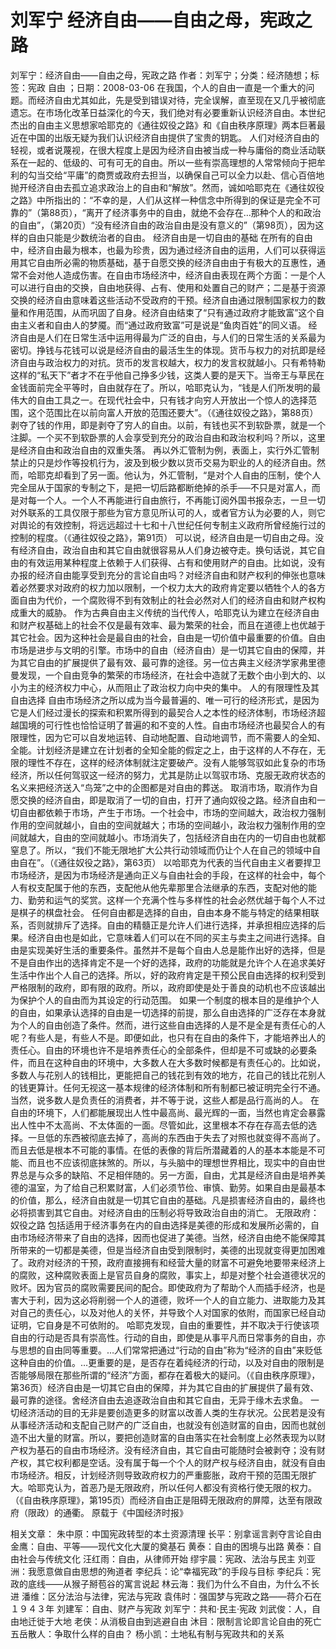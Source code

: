 # 刘军宁  经济自由——自由之母，宪政之路

刘军宁：经济自由——自由之母，宪政之路
作者：刘军宁；分类：经济随想；标签：宪政 自由 ；日期：2008-03-06
在我国，个人的自由一直是一个重大的问题。而经济自由尤其如此，先是受到错误对待，完全误解，直至现在又几乎被彻底遗忘。在市场化改革日益深化的今天，我们绝对有必要重新认识经济自由。本世纪杰出的自由主义思想家哈耶克的《通往奴役之路》和《自由秩序原理》两本巨著最近在中国的出版无疑为我们认识经济自由提供了宝贵的钥匙。
人们对经济自由的轻视，或者说蔑视，在很大程度上是因为经济自由被当成一种与庸俗的商业活动联系在一起的、低级的、可有可无的自由。所以一些有崇高理想的人常常倾向于把牟利的勾当交给“平庸”的商贾或政府去担当，以确保自己可以全力以赴、信心百倍地抛开经济自由去孤立追求政治上的自由和“解放”。然而，诚如哈耶克在《通往奴役之路》中所指出的：“不幸的是，人们从这样一种信念中所得到的保证是完全不可靠的”（第88页），“离开了经济事务中的自由，就绝不会存在…那种个人的和政治的自由”，（第20页）“没有经济自由的政治自由是没有意义的”（第98页），因为这样的自由只能是少数统治者的自由。
经济自由是一切自由的基础
在所有的自由中，经济自由最为根本，也最为珍贵，因为通过经济自由的运用，人们可以获得运用其它自由所必需的物质基础，基于自愿交换的经济自由由于有极大的互惠性，通常不会对他人造成伤害。在自由市场经济中，经济自由表现在两个方面：一是个人可以进行自由的交换，自由地获得、占有、使用和处置自己的财产；二是基于资源交换的经济自由意味着这些活动不受政府的干预。经济自由通过限制国家权力的数量和作用范围，从而巩固了自身。经济自由结束了“只有通过政府才能致富”这个自由主义者和自由人的梦魇。而“通过政府致富”可是说是“鱼肉百姓”的同义语。
经济自由是人们在日常生活中运用得最为广泛的自由，与人们的日常生活的关系最为密切。挣钱与花钱可以说是经济自由的最活生生的体现。货币与权力的对抗即是经济自由与政治权力的对抗。货币的发言权越大，权力的发言权就越小。只有希特勒这样的“私天下”者才不在乎他自己挣多少钱，这类人要的是天下。当帝王与草民在金钱面前完全平等时，自由就存在了。所以，哈耶克认为，“钱是人们所发明的最伟大的自由工具之一。在现代社会中，只有钱才向穷人开放出一个惊人的选择范围，这个范围比在以前向富人开放的范围还要大”。（《通往奴役之路》，第88页）剥夺了钱的作用，即是剥夺了穷人的自由。以前，有钱也买不到软卧票，就是一个注脚。一个买不到软卧票的人会享受到充分的政治自由和政治权利吗？所以，这里是经济自由和政治自由的双重失落。
再以外汇管制为例，表面上，实行外汇管制禁止的只是炒作等投机行为，波及到极少数以货币交易为职业的人的经济自由。然而，哈耶克却看到了另一面。他认为，外汇管制，“是对个人自由的压制，使个人完全屈从于国家的专制之下，是把一切后路都断绝掉的杀手──不只是对富人，而是对每一个人。一个人不再能进行自由旅行，不再能订阅外国书报杂志，一旦一切对外联系的工具仅限于那些为官方意见所认可的人，或者官方认为必要的人，则它对舆论的有效控制，将远远超过十七和十八世纪任何专制主义政府所曾经施行过的控制的程度。（《通往奴役之路》，第91页）
可以说，经济自由是一切自由之母。没有经济自由，政治自由和其它自由就很容易从人们身边被夺走。换句话说，其它自由的有效运用某种程度上依赖于人们获得、占有和使用财产的自由。比如说，没有办报的经济自由能享受到充分的言论自由吗？对经济自由和财产权利的伸张也意味着必然要求对政府的权力加以限制，一个权力太大的政府肯定要以牺牲个人的各方面自由为代价，一个腐败得不到有效制止的社会必然对人们的经济自由和财产权构成重大的威胁。
作为古典自由主义传统的当代传人，哈耶克认为建立在经济自由和财产权基础上的社会不仅是最有效率、最为繁荣的社会，而且在道德上也优越于其它社会。因为这种社会是最自由的社会，自由是一切价值中最重要的价值。自由市场是进步与文明的引擎。市场中的自由（经济自由）是一切其它自由的保障，并为其它自由的扩展提供了最有效、最可靠的途径。另一位古典主义经济学家弗里德曼发现，一个自由竞争的繁荣的市场经济，在社会中造就了无数个由小到大的、以小为主的经济权力中心，从而阻止了政治权力向中央的集中。
人的有限理性及其自由选择
自由市场经济之所以成为当今最普遍的、唯一可行的经济形式，是因为它是人们经过漫长的探索和积累所得到的最契合人之本性的经济体制，市场经济超越国境的可行性也恰恰证明了普遍的和不变的人性。自由市场经济也最契合人的有限理性，因为它可以自发地运转、自动地配置、自动地调节，而不需要人的全知、全能。计划经济是建立在计划者的全知全能的假定之上，由于这样的人不存在，无限的理性不存在，这样的经济体制就注定要破产。没有人能够驾驭如此复杂的市场经济，所以任何驾驭这一经济的努力，尤其是防止以驾驭市场、克服无政府状态的名义来把经济送入“鸟笼”之中的企图都是对自由的葬送。
取消市场，取消作为自愿交换的经济自由，即是取消了一切的自由，打开了通向奴役之路。经济自由和一切自由都依赖于市场，产生于市场。一个社会中，市场的空间越大，政治权力强制作用的空间就越小，自由的空间就越大；市场的空间越小，政治权力强制作用的空间就越大，自由的空间就越小。市场消失了，包括经济自由在内的一切自由也就都窒息了。所以，“我们不能无限地扩大公共行动领域而仍让个人在自己的领域中自由自在”。（《通往奴役之路》，第63页）
以哈耶克为代表的当代自由主义者要捍卫市场经济，是因为市场经济是通向正义与自由社会的手段，在这样的社会中，每个人有权支配属于他的东西，支配他从他先辈那里合法继承的东西，支配对他的能力、勤劳和运气的奖赏。这样一个充满个性与多样性的社会必然优越于每个人不过是棋子的棋盘社会。
任何自由都是选择的自由，自由本身不能与特定的结果相联系，否则就排斥了选择。自由的精髓正是允许人们进行选择，并承担相应选择的后果。经济自由也是如此，它意味着人们可以在不同的买主与卖主之间进行选择。自由是实现美好生活的重要条件。虽然并不是每个自由人总是能作出好的选择，但是不是自由作出的选择肯定不是一个好的选择，政府的功能就是允许个人在追求美好生活中作出个人自己的选择。所以，好的政府肯定是干预公民自由选择的权利受到严格限制的政府，即有限的政府。所以，政府即使是处于善良的动机也不应该越出为保护个人的自由而为其设定的行动范围。
如果一个制度的根本目的是维护个人的自由，如果承认选择的自由是一切选择的前提，那么自由选择的广泛存在本身就为个人的自由创造了条件。然而，进行这些自由选择的人是不是全是有责任心的人呢？有些人是，有些人不是。即便如此，也只有在自由的条件下，才能培养出人的责任心。自由的环境也许不是培养责任心的全部条件，但却是不可或缺的必要条件，而且在这种自由的环境中，大多数人在大多数时候都是有责任心的。比如说，多数人与花别人的钱相比，更能把自己的钱花到有效的地方，花自己的钱比花别人的钱更算计。任何无视这一基本规律的经济体制和所有制都已被证明完全行不通。当然，说多数人是负责任的消费者，并不等于说，这些人都是品行高尚的人。
在自由的环境下，人们都能展现出人性中最高尚、最光辉的一面，当然也肯定会暴露出人性中不太高尚、不太体面的一面。尽管如此，这里根本不存在存高去低的选择。一旦低的东西被彻底去掉了，高尚的东西由于失去了对照也就变得不高尚了。而且去低是根本不可能的事情。在低的表像的背后所潜藏着的人的基本本能是不可能、而且也不应该彻底抹煞的。所以，与头脑中的理想世界相比，现实中的自由世界总是与众多的缺陷、不足相伴随的。另一方面，自由，尤其是经济自由是培养美德的温室，为了给自己积累财富，人们必须节俭、审慎、勤劳。如果自由是最基本的价值，那么，经济自由就是一切其它自由的基础。凡是损害经济自由的，最终也必将损害到其它自由。对经济自由的压制必将导致政治自由的消亡。
无限政府：奴役之路
包括适用于经济事务在内的自由选择是美德的形成和发展所必需的，自由市场经济带来了自由的选择，因而也促进了美德。当然，经济自由绝不能保障其所带来的一切都是美德，但是当经济自由受到限制时，美德的出现就变得更加困难了。政府对经济的干预，政府直接拥有和经营大量的财富不可避免地要带来经济上的腐败，这种腐败表面上是官员自身的腐败，事实上，却是对整个社会道德状况的败坏。因为官员的腐败需要民间的配合。即使政府为了帮助个人而插手经济，也是害大于利，因为这必将削弱一个人的道德，败坏一个人的自立能力、进取能力及其对自己的责任心，以及对他人的关怀，并导致个人对国家的依附，而国家已经自动证明，它自身是不可依附的。
哈耶克发现，自由的重要性，并不取决于行使该项自由的行动是否具有崇高性。行动的自由，即使是从事平凡而日常事务的自由，亦与思想的自由同等重要。…人们常常把通过“行动的自由”称为“经济的自由”来贬低这种自由的价值。…更重要的是，是否存在着纯经济的行动，以及对自由的限制是否能够局限在那些所谓的“经济”方面，都存在着极大的疑问。（《自由秩序原理》，第36页）经济自由是一切其它自由的保障，并为其它自由的扩展提供了最有效、最可靠的途径。舍经济自由去追逐政治自由和其它自由，无异于缘木去求鱼。
一切经济活动的目的无非是要创造更多的财富以改善人类的生存状况。公民若是没有从事经济活动和支配自己财产的广泛自由，也就没有创造财富的自由，因而也就创造不出大量的财富。所以，要把创造财富的自由落实在社会制度上必然表现为以财产权为基石的自由市场经济。没有经济自由，其它自由可能随时会被剥夺；没有财产权，其它权利都是空话。没有属于每一个个人的财产权与经济自由，就没有自由市场经济。相反，计划经济则导致政府权力的严重膨胀，政府干预的范围无限扩大。哈耶克认为，首恶乃是无限政府，所以任何人都没有资格行使无限的权力。（《自由秩序原理》，第195页）而经济自由正是阻碍无限政府的屏障，达至有限政府（限政）的通衢。
原载于《中国经济时报》

相关文章：
朱中原：中国宪政转型的本土资源清理
长平：别拿谣言剥夺言论自由
金鹰：自由、平等——现代文化大厦的奠基石
黄泰：自由的困境与出路
黄泰：自由社会与传统文化
汪红雨：自由，从律师开始
缪宇晨：宪政、法治与民主
刘亚洲：我愿意做自由思想的殉道者
李纪兵：论“幸福宪政”的手段与目标
李纪兵：宪政的底线——从猴子掰苞谷的寓言说起
林云海：我们为什么不自由，为什么不长进
潘维：区分法治与法律，宪法与宪政
袁伟时：强国梦与宪政之路——蒋介石在１９４３年
刘建军：自由、财产与宪政
刘军宁：共和·民主·宪政
刘武俊：人，自由地迁徙于大地
老侠：从消极自由到逃避自由
沐目：限制言论即言论自由的死亡
五岳散人：争取什么样的自由？
杨小凯：土地私有制与宪政共和的关系